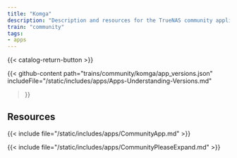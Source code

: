 ```yaml
---
title: "Komga"
description: "Description and resources for the TrueNAS community application called Komga."
train: "community"
tags:
- apps
---
```


{{< catalog-return-button >}}

{{< github-content 
    path="trains/community/komga/app_versions.json"
	includeFile="/static/includes/apps/Apps-Understanding-Versions.md"
>}}

## Resources

{{< include file="/static/includes/apps/CommunityApp.md" >}}

{{< include file="/static/includes/apps/CommunityPleaseExpand.md" >}}

<!--
<div class="docs-sections">

{{< doc-card title="<appname> Deployments" link="/resources/"
descr="How to deploy and configure the <appname> app." >}}

</div>
-->
